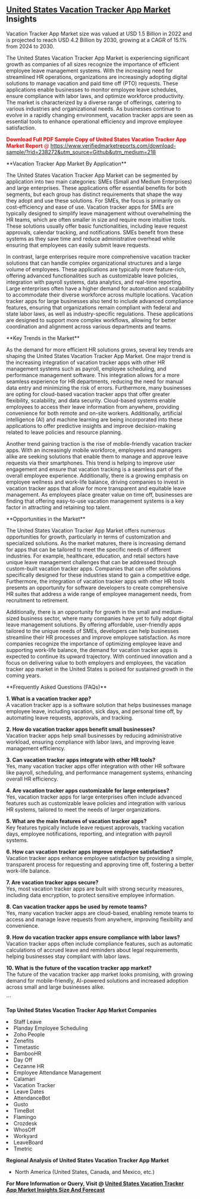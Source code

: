 <h2><a href="https://www.verifiedmarketreports.com/download-sample/?rid=238272&amp;utm_source=Github&amp;utm_medium=218" target="_blank">United States Vacation Tracker App Market</a> Insights</h2><p>Vacation Tracker App Market size was valued at USD 1.5 Billion in 2022 and is projected to reach USD 4.2 Billion by 2030, growing at a CAGR of 15.1% from 2024 to 2030.</p><p> <p>The United States Vacation Tracker App Market is experiencing significant growth as companies of all sizes recognize the importance of efficient employee leave management systems. With the increasing need for streamlined HR operations, organizations are increasingly adopting digital solutions to manage vacation and paid time off (PTO) requests. These applications enable businesses to monitor employee leave schedules, ensure compliance with labor laws, and optimize workforce productivity. The market is characterized by a diverse range of offerings, catering to various industries and organizational needs. As businesses continue to evolve in a rapidly changing environment, vacation tracker apps are seen as essential tools to enhance operational efficiency and improve employee satisfaction.</p> <p><p><span class=""><span style="color: #ff0000;"><strong>Download Full PDF Sample Copy of United States Vacation Tracker App Market Report</strong> @ </span><a href="https://www.verifiedmarketreports.com/download-sample/?rid=238272&amp;utm_source=Github&amp;utm_medium=218" target="_blank">https://www.verifiedmarketreports.com/download-sample/?rid=238272&amp;utm_source=Github&amp;utm_medium=218</a></span></p></p> <p>**Vacation Tracker App Market By Application**</p> <p>The United States Vacation Tracker App Market can be segmented by application into two main categories: SMEs (Small and Medium Enterprises) and large enterprises. These applications offer essential benefits for both segments, but each group has distinct requirements that shape the way they adopt and use these solutions. For SMEs, the focus is primarily on cost-efficiency and ease of use. Vacation tracker apps for SMEs are typically designed to simplify leave management without overwhelming the HR teams, which are often smaller in size and require more intuitive tools. These solutions usually offer basic functionalities, including leave request approvals, calendar tracking, and notifications. SMEs benefit from these systems as they save time and reduce administrative overhead while ensuring that employees can easily submit leave requests. <p>In contrast, large enterprises require more comprehensive vacation tracker solutions that can handle complex organizational structures and a large volume of employees. These applications are typically more feature-rich, offering advanced functionalities such as customizable leave policies, integration with payroll systems, data analytics, and real-time reporting. Large enterprises often have a higher demand for automation and scalability to accommodate their diverse workforce across multiple locations. Vacation tracker apps for large businesses also tend to include advanced compliance features, ensuring that organizations remain compliant with federal and state labor laws, as well as industry-specific regulations. These applications are designed to support more complex workflows, allowing for better coordination and alignment across various departments and teams.</p> <p>**Key Trends in the Market**</p> <p>As the demand for more efficient HR solutions grows, several key trends are shaping the United States Vacation Tracker App Market. One major trend is the increasing integration of vacation tracker apps with other HR management systems such as payroll, employee scheduling, and performance management software. This integration allows for a more seamless experience for HR departments, reducing the need for manual data entry and minimizing the risk of errors. Furthermore, many businesses are opting for cloud-based vacation tracker apps that offer greater flexibility, scalability, and data security. Cloud-based systems enable employees to access their leave information from anywhere, providing convenience for both remote and on-site workers. Additionally, artificial intelligence (AI) and machine learning are being incorporated into these applications to offer predictive insights and improve decision-making related to leave policies and resource planning.</p> <p>Another trend gaining traction is the rise of mobile-friendly vacation tracker apps. With an increasingly mobile workforce, employees and managers alike are seeking solutions that enable them to manage and approve leave requests via their smartphones. This trend is helping to improve user engagement and ensure that vacation tracking is a seamless part of the overall employee experience. Additionally, there is a growing emphasis on employee wellness and work-life balance, driving companies to invest in vacation tracker apps that allow for more transparent and equitable leave management. As employees place greater value on time off, businesses are finding that offering easy-to-use vacation management systems is a key factor in attracting and retaining top talent.</p> <p>**Opportunities in the Market**</p> <p>The United States Vacation Tracker App Market offers numerous opportunities for growth, particularly in terms of customization and specialized solutions. As the market matures, there is increasing demand for apps that can be tailored to meet the specific needs of different industries. For example, healthcare, education, and retail sectors have unique leave management challenges that can be addressed through custom-built vacation tracker apps. Companies that can offer solutions specifically designed for these industries stand to gain a competitive edge. Furthermore, the integration of vacation tracker apps with other HR tools presents an opportunity for software developers to create comprehensive HR suites that address a wide range of employee management needs, from recruitment to retirement. <p>Additionally, there is an opportunity for growth in the small and medium-sized business sector, where many companies have yet to fully adopt digital leave management solutions. By offering affordable, user-friendly apps tailored to the unique needs of SMEs, developers can help businesses streamline their HR processes and improve employee satisfaction. As more companies recognize the importance of optimizing employee leave and supporting work-life balance, the demand for vacation tracker apps is expected to continue its upward trajectory. With continued innovation and a focus on delivering value to both employers and employees, the vacation tracker app market in the United States is poised for sustained growth in the coming years.</p> <p>**Frequently Asked Questions (FAQs)**</p> <p><strong>1. What is a vacation tracker app?</strong><br> A vacation tracker app is a software solution that helps businesses manage employee leave, including vacation, sick days, and personal time off, by automating leave requests, approvals, and tracking.</p> <p><strong>2. How do vacation tracker apps benefit small businesses?</strong><br> Vacation tracker apps help small businesses by reducing administrative workload, ensuring compliance with labor laws, and improving leave management efficiency.</p> <p><strong>3. Can vacation tracker apps integrate with other HR tools?</strong><br> Yes, many vacation tracker apps offer integration with other HR software like payroll, scheduling, and performance management systems, enhancing overall HR efficiency.</p> <p><strong>4. Are vacation tracker apps customizable for large enterprises?</strong><br> Yes, vacation tracker apps for large enterprises often include advanced features such as customizable leave policies and integration with various HR systems, tailored to meet the needs of larger organizations.</p> <p><strong>5. What are the main features of vacation tracker apps?</strong><br> Key features typically include leave request approvals, tracking vacation days, employee notifications, reporting, and integration with payroll systems.</p> <p><strong>6. How can vacation tracker apps improve employee satisfaction?</strong><br> Vacation tracker apps enhance employee satisfaction by providing a simple, transparent process for requesting and approving time off, fostering a better work-life balance.</p> <p><strong>7. Are vacation tracker apps secure?</strong><br> Yes, most vacation tracker apps are built with strong security measures, including data encryption, to protect sensitive employee information.</p> <p><strong>8. Can vacation tracker apps be used by remote teams?</strong><br> Yes, many vacation tracker apps are cloud-based, enabling remote teams to access and manage leave requests from anywhere, improving flexibility and convenience.</p> <p><strong>9. How do vacation tracker apps ensure compliance with labor laws?</strong><br> Vacation tracker apps often include compliance features, such as automatic calculations of accrued leave and reminders about legal requirements, helping businesses stay compliant with labor laws.</p> <p><strong>10. What is the future of the vacation tracker app market?</strong><br> The future of the vacation tracker app market looks promising, with growing demand for mobile-friendly, AI-powered solutions and increased adoption across small and large businesses alike.</p> ```</p><p><strong>Top United States Vacation Tracker App Market Companies</strong></p><div data-test-id=""><p><li>Staff Leave</li><li> Planday Employee Scheduling</li><li> Zoho People</li><li> Zenefits</li><li> Timetastic</li><li> BambooHR</li><li> Day Off</li><li> Cezanne HR</li><li> Employee Attendance Management</li><li> Calamari</li><li> Vacation Tracker</li><li> Leave Dates</li><li> AttendanceBot</li><li> Gusto</li><li> TimeBot</li><li> Flamingo</li><li> Crozdesk</li><li> WhosOff</li><li> Workyard</li><li> LeaveBoard</li><li> Tmetric</li></p><div><strong>Regional Analysis of&nbsp;United States Vacation Tracker App Market</strong></div><ul><li dir="ltr"><p dir="ltr">North America&nbsp;(United States, Canada, and Mexico, etc.)</p></li></ul><p><strong>For More Information or Query, Visit @&nbsp;</strong><strong><a href="https://www.verifiedmarketreports.com/product/vacation-tracker-app-market/?utm_source=Github&amp;utm_medium=218" target="_blank">United States Vacation Tracker App Market Insights Size And Forecast</a></strong></p></div>
